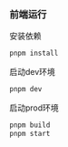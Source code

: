 ### 前端运行

安装依赖
```bash
pnpm install
```

启动dev环境
```bash
pnpm dev
```

启动prod环境
```bash
pnpm build
pnpm start
```
